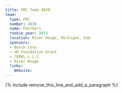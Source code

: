 ```yaml
---
title: FRC Team 4838
team:
  type: FRC
  number: 4838
  name: Panthers
  rookie_year: 2013
  location: River Rouge, Michigan, USA
  sponsors:
  - Bosch Corp.
  - GM Foundation Grant
  - CERKL L.L.C.
  - River Rouge
  links:
    Website:
---
```


{% include remove_this_line_and_add_a_paragraph %}
